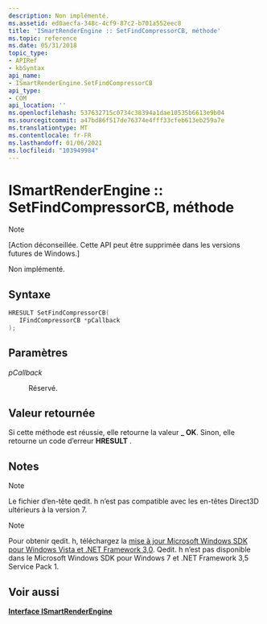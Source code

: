 ```yaml
---
description: Non implémenté.
ms.assetid: ed0aecfa-348c-4cf9-87c2-b701a552eec8
title: 'ISmartRenderEngine :: SetFindCompressorCB, méthode'
ms.topic: reference
ms.date: 05/31/2018
topic_type:
- APIRef
- kbSyntax
api_name:
- ISmartRenderEngine.SetFindCompressorCB
api_type:
- COM
api_location: ''
ms.openlocfilehash: 537632715c0734c38394a1dae10535b6613e9b04
ms.sourcegitcommit: a47bd86f517de76374e4fff33cfeb613eb259a7e
ms.translationtype: MT
ms.contentlocale: fr-FR
ms.lasthandoff: 01/06/2021
ms.locfileid: "103949984"
---
```

# <a name="ismartrenderenginesetfindcompressorcb-method"></a>ISmartRenderEngine :: SetFindCompressorCB, méthode

> [!Note]  
> \[Action déconseillée. Cette API peut être supprimée dans les versions futures de Windows.\]

 

Non implémenté.

## <a name="syntax"></a>Syntaxe


```C++
HRESULT SetFindCompressorCB(
   IFindCompressorCB *pCallback
);
```



## <a name="parameters"></a>Paramètres

<dl> <dt>

*pCallback* 
</dt> <dd>

Réservé.

</dd> </dl>

## <a name="return-value"></a>Valeur retournée

Si cette méthode est réussie, elle retourne la valeur **\_ OK**. Sinon, elle retourne un code d’erreur **HRESULT** .

## <a name="remarks"></a>Notes

> [!Note]  
> Le fichier d’en-tête qedit. h n’est pas compatible avec les en-têtes Direct3D ultérieurs à la version 7.

 

> [!Note]  
> Pour obtenir qedit. h, téléchargez la [mise à jour Microsoft Windows SDK pour Windows Vista et .NET Framework 3,0](https://msdn.microsoft.com/windowsvista/bb980924.aspx). Qedit. h n’est pas disponible dans le Microsoft Windows SDK pour Windows 7 et .NET Framework 3,5 Service Pack 1.

 

## <a name="see-also"></a>Voir aussi

<dl> <dt>

[**Interface ISmartRenderEngine**](ismartrenderengine.md)
</dt> </dl>

 

 



